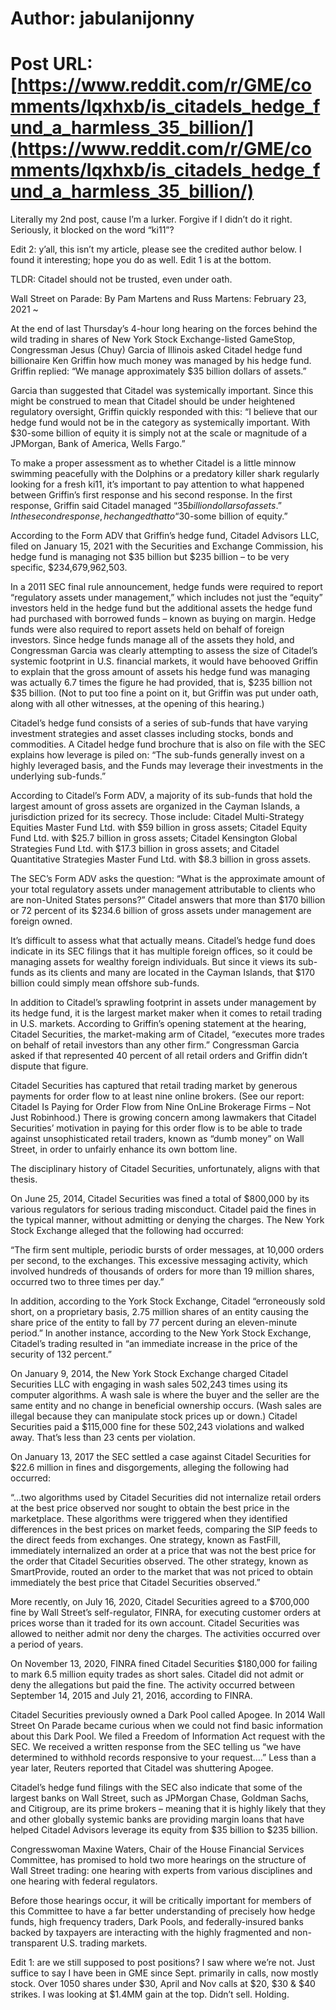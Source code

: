 # Author: jabulanijonny
# Post URL: [https://www.reddit.com/r/GME/comments/lqxhxb/is_citadels_hedge_fund_a_harmless_35_billion/](https://www.reddit.com/r/GME/comments/lqxhxb/is_citadels_hedge_fund_a_harmless_35_billion/)


Literally my 2nd post, cause I’m a lurker. Forgive if I didn’t do it right.  Seriously, it blocked on the word “ki11”?  

Edit 2:  y’all, this isn’t my article, please see the credited author below. I found it interesting; hope you do as well.  Edit 1 is at the bottom. 

TLDR: Citadel should not be trusted, even under oath. 


Wall Street on Parade:
By Pam Martens and Russ Martens: February 23, 2021 ~

At the end of last Thursday’s 4-hour long hearing on the forces behind the wild trading in shares of New York Stock Exchange-listed GameStop, Congressman Jesus (Chuy) Garcia of Illinois asked Citadel hedge fund billionaire Ken Griffin how much money was managed by his hedge fund. Griffin replied: “We manage approximately $35 billion dollars of assets.”

Garcia than suggested that Citadel was systemically important. Since this might be construed to mean that Citadel should be under heightened regulatory oversight, Griffin quickly responded with this: “I believe that our hedge fund would not be in the category as systemically important. With $30-some billion of equity it is simply not at the scale or magnitude of a JPMorgan, Bank of America, Wells Fargo.”

To make a proper assessment as to whether Citadel is a little minnow swimming peacefully with the Dolphins or a predatory killer shark regularly looking for a fresh ki11, it’s important to pay attention to what happened between Griffin’s first response and his second response. In the first response, Griffin said Citadel managed “$35 billion dollars of assets.” In the second response, he changed that to “$30-some billion of equity.”

According to the Form ADV that Griffin’s hedge fund, Citadel Advisors LLC, filed on January 15, 2021 with the Securities and Exchange Commission, his hedge fund is managing not $35 billion but $235 billion – to be very specific, $234,679,962,503.

In a 2011 SEC final rule announcement, hedge funds were required to report “regulatory assets under management,” which includes not just the “equity” investors held in the hedge fund but the additional assets the hedge fund had purchased with borrowed funds – known as buying on margin. Hedge funds were also required to report assets held on behalf of foreign investors. Since hedge funds manage all of the assets they hold, and Congressman Garcia was clearly attempting to assess the size of Citadel’s systemic footprint in U.S. financial markets, it would have behooved Griffin to explain that the gross amount of assets his hedge fund was managing was actually 6.7 times the figure he had provided, that is, $235 billion not $35 billion. (Not to put too fine a point on it, but Griffin was put under oath, along with all other witnesses, at the opening of this hearing.)

Citadel’s hedge fund consists of a series of sub-funds that have varying investment strategies and asset classes including stocks, bonds and commodities. A Citadel hedge fund brochure that is also on file with the SEC explains how leverage is piled on: “The sub-funds generally invest on a highly leveraged basis, and the Funds may leverage their investments in the underlying sub-funds.”

According to Citadel’s Form ADV, a majority of its sub-funds that hold the largest amount of gross assets are organized in the Cayman Islands, a jurisdiction prized for its secrecy. Those include: Citadel Multi-Strategy Equities Master Fund Ltd. with $59 billion in gross assets; Citadel Equity Fund Ltd. with $25.7 billion in gross assets; Citadel Kensington Global Strategies Fund Ltd. with $17.3 billion in gross assets; and Citadel Quantitative Strategies Master Fund Ltd. with $8.3 billion in gross assets.

The SEC’s Form ADV asks the question: “What is the approximate amount of your total regulatory assets under management attributable to clients who are non-United States persons?” Citadel answers that more than $170 billion or 72 percent of its $234.6 billion of gross assets under management are foreign owned.

It’s difficult to assess what that actually means. Citadel’s hedge fund does indicate in its SEC filings that it has multiple foreign offices, so it could be managing assets for wealthy foreign individuals. But since it views its sub-funds as its clients and many are located in the Cayman Islands, that $170 billion could simply mean offshore sub-funds.

In addition to Citadel’s sprawling footprint in assets under management by its hedge fund, it is the largest market maker when it comes to retail trading in U.S. markets. According to Griffin’s opening statement at the hearing, Citadel Securities, the market-making arm of Citadel, “executes more trades on behalf of retail investors than any other firm.” Congressman Garcia asked if that represented 40 percent of all retail orders and Griffin didn’t dispute that figure.

Citadel Securities has captured that retail trading market by generous payments for order flow to at least nine online brokers. (See our report: Citadel Is Paying for Order Flow from Nine OnLine Brokerage Firms – Not Just Robinhood.) There is growing concern among lawmakers that Citadel Securities’ motivation in paying for this order flow is to be able to trade against unsophisticated retail traders, known as “dumb money” on Wall Street, in order to unfairly enhance its own bottom line.

The disciplinary history of Citadel Securities, unfortunately, aligns with that thesis.

On June 25, 2014, Citadel Securities was fined a total of $800,000 by its various regulators for serious trading misconduct. Citadel paid the fines in the typical manner, without admitting or denying the charges. The New York Stock Exchange alleged that the following had occurred:

“The firm sent multiple, periodic bursts of order messages, at 10,000 orders per second, to the exchanges. This excessive messaging activity, which involved hundreds of thousands of orders for more than 19 million shares, occurred two to three times per day.”

In addition, according to the York Stock Exchange, Citadel “erroneously sold short, on a proprietary basis, 2.75 million shares of an entity causing the share price of the entity to fall by 77 percent during an eleven-minute period.” In another instance, according to the New York Stock Exchange, Citadel’s trading resulted in “an immediate increase in the price of the security of 132 percent.”

On January 9, 2014, the New York Stock Exchange charged Citadel Securities LLC with engaging in wash sales 502,243 times using its computer algorithms. A wash sale is where the buyer and the seller are the same entity and no change in beneficial ownership occurs. (Wash sales are illegal because they can manipulate stock prices up or down.) Citadel Securities paid a $115,000 fine for these 502,243 violations and walked away. That’s less than 23 cents per violation.

On January 13, 2017 the SEC settled a case against Citadel Securities for $22.6 million in fines and disgorgements, alleging the following had occurred:

“…two algorithms used by Citadel Securities did not internalize retail orders at the best price observed nor sought to obtain the best price in the marketplace. These algorithms were triggered when they identified differences in the best prices on market feeds, comparing the SIP feeds to the direct feeds from exchanges. One strategy, known as FastFill, immediately internalized an order at a price that was not the best price for the order that Citadel Securities observed.  The other strategy, known as SmartProvide, routed an order to the market that was not priced to obtain immediately the best price that Citadel Securities observed.”

More recently, on July 16, 2020, Citadel Securities agreed to a $700,000 fine by Wall Street’s self-regulator, FINRA, for executing customer orders at prices worse than it traded for its own account. Citadel Securities was allowed to neither admit nor deny the charges. The activities occurred over a period of years.

On November 13, 2020, FINRA fined Citadel Securities $180,000 for failing to mark 6.5 million equity trades as short sales. Citadel did not admit or deny the allegations but paid the fine. The activity occurred between September 14, 2015 and July 21, 2016, according to FINRA.

Citadel Securities previously owned a Dark Pool called Apogee. In 2014 Wall Street On Parade became curious when we could not find basic information about this Dark Pool. We filed a Freedom of Information Act request with the SEC. We received a written response from the SEC telling us “we have determined to withhold records responsive to your request….” Less than a year later, Reuters reported that Citadel was shuttering Apogee.

Citadel’s hedge fund filings with the SEC also indicate that some of the largest banks on Wall Street, such as JPMorgan Chase, Goldman Sachs, and Citigroup, are its prime brokers – meaning that it is highly likely that they and other globally systemic banks are providing margin loans that have helped Citadel Advisors leverage its equity from $35 billion to $235 billion.

Congresswoman Maxine Waters, Chair of the House Financial Services Committee, has promised to hold two more hearings on the structure of Wall Street trading: one hearing with experts from various disciplines and one hearing with federal regulators.

Before those hearings occur, it will be critically important for members of this Committee to have a far better understanding of precisely how hedge funds, high frequency traders, Dark Pools, and federally-insured banks backed by taxpayers are interacting with the highly fragmented and non-transparent U.S. trading markets.

Edit 1: are we still supposed to post positions?  I saw where we’re not. Just suffice to say I have been in GME since Sept. primarily in calls, now mostly stock. Over 1050 shares under $30, April and Nov calls at $20, $30 & $40 strikes. I was looking at $1.4MM gain at the top. Didn’t sell. Holding.